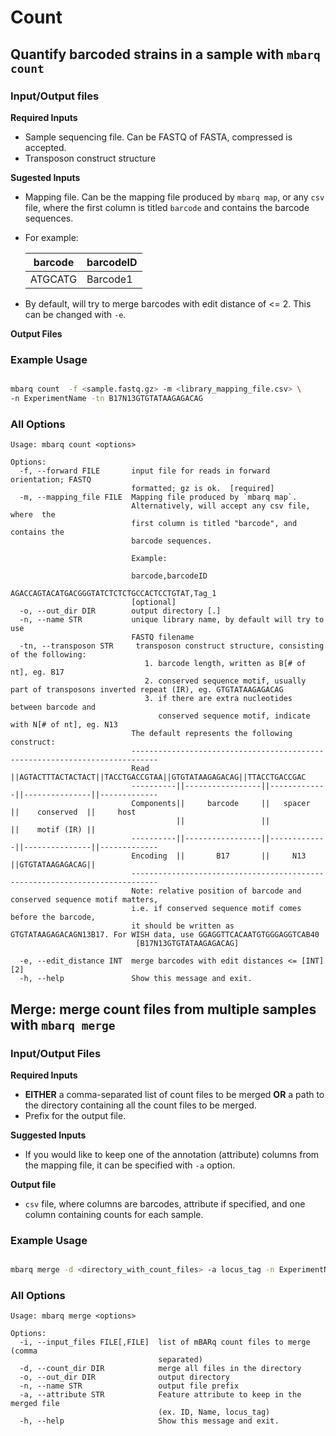 # Count

## Quantify barcoded strains in a sample with `mbarq count`

### Input/Output files

**Required Inputs**

- Sample sequencing file. Can be FASTQ of FASTA, compressed is accepted. 
- Transposon construct structure

**Sugested Inputs**

- Mapping file. Can be the mapping file produced by ``mbarq map``, or any ``csv`` file, where the first column is titled ``barcode`` and contains the barcode sequences.
- For example:


    | barcode | barcodeID |
    |---------|-----------|
    | ATGCATG | Barcode1  |

- By default, will try to merge barcodes with edit distance of <= 2. This can be changed with ``-e``.

**Output Files**



### Example Usage

```bash 

mbarq count  -f <sample.fastq.gz> -m <library_mapping_file.csv> \ 
-n ExperimentName -tn B17N13GTGTATAAGAGACAG

```

### All Options

```
Usage: mbarq count <options>

Options:
  -f, --forward FILE       input file for reads in forward orientation; FASTQ
                           formatted; gz is ok.  [required]
  -m, --mapping_file FILE  Mapping file produced by `mbarq map`.
                           Alternatively, will accept any csv file, where  the
                           first column is titled "barcode", and contains the
                           barcode sequences.

                           Example:

                           barcode,barcodeID
                           AGACCAGTACATGACGGGTATCTCTCTGCCACTCCTGTAT,Tag_1
                           [optional]
  -o, --out_dir DIR        output directory [.]
  -n, --name STR           unique library name, by default will try to use
                           FASTQ filename
  -tn, --transposon STR     transposon construct structure, consisting of the following:
                              1. barcode length, written as B[# of nt], eg. B17
                              2. conserved sequence motif, usually part of transposons inverted repeat (IR), eg. GTGTATAAGAGACAG
                              3. if there are extra nucleotides between barcode and
                                 conserved sequence motif, indicate with N[# of nt], eg. N13
                           The default represents the following construct:
                           ----------------------------------------------------------------------------
                           Read      ||AGTACTTTACTACTACT||TACCTGACCGTAA||GTGTATAAGAGACAG||TTACCTGACCGAC
                           ----------||-----------------||-------------||---------------||-------------
                           Components||     barcode     ||   spacer    ||    conserved  ||     host
                                     ||                 ||             ||    motif (IR) ||
                           ----------||-----------------||-------------||---------------||-------------
                           Encoding  ||       B17       ||     N13     ||GTGTATAAGAGACAG||
                           ----------------------------------------------------------------------------
                           Note: relative position of barcode and conserved sequence motif matters, 
                           i.e. if conserved sequence motif comes before the barcode,
                           it should be written as GTGTATAAGAGACAGN13B17. For WISH data, use GGAGGTTCACAATGTGGGAGGTCAB40
                            [B17N13GTGTATAAGAGACAG]

  -e, --edit_distance INT  merge barcodes with edit distances <= [INT] [2]
  -h, --help               Show this message and exit.

```

## Merge: merge count files from multiple samples with `mbarq merge`

### Input/Output Files

**Required Inputs**

- **EITHER** a comma-separated list of count files to be merged **OR** a path to the directory containing all the count files to be merged.
- Prefix for the output file.

**Suggested Inputs**
- If you would like to keep one of the annotation (attribute) columns from the mapping file, it can be specified with `-a` option. 

**Output file**
- `csv` file, where columns are barcodes, attribute if specified, and one column containing counts for each sample.

### Example Usage

```bash

mbarq merge -d <directory_with_count_files> -a locus_tag -n ExperimentName -o .

```

### All Options

```
Usage: mbarq merge <options>

Options:
  -i, --input_files FILE[,FILE]  list of mBARq count files to merge (comma
                                 separated)
  -d, --count_dir DIR            merge all files in the directory
  -o, --out_dir DIR              output directory
  -n, --name STR                 output file prefix
  -a, --attribute STR            Feature attribute to keep in the merged file
                                 (ex. ID, Name, locus_tag)
  -h, --help                     Show this message and exit.

```

